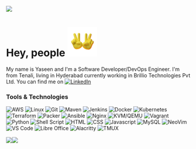 [![](https://raw.githubusercontent.com/yaseensec/yaseensec/master/profile.gif)](https://www.yaseenins.com/)

# Hey, people <img src="https://raw.githubusercontent.com/yaseensec/yaseensec/master/v.gif" width="80px">

My name is Yaseen and I'm a Software Developer/DevOps Engineer. I'm from Tenali, living in Hyderabad currently working in Brillio Technologies Pvt Ltd. You can find me on [![LinkedIn](https://img.shields.io/badge/-linkedin-000?logo=linkedin&logoColor=F90)](https://www.linkedin.com/in/yaseenins/)

### Tools & Technologies

![AWS](https://img.shields.io/badge/-AWS-000?&logo=Amazon-AWS&logoColor=F90)
![Linux](https://img.shields.io/badge/-Linux-000?&logo=Linux&logoColor=F90)
![Git](https://img.shields.io/badge/-Git-000?&logo=Git&logoColor=F90)
![Maven](https://img.shields.io/badge/-Maven-000?&logo=Apache-Maven&logoColor=F90)
![Jenkins](https://img.shields.io/badge/-Jenkins-000?&logo=Jenkins&logoColor=F90)
![Docker](https://img.shields.io/badge/-Docker-000?&logo=Docker&logoColor=F90)
![Kubernetes](https://img.shields.io/badge/-Kubernetes-000?&logo=Kubernetes&logoColor=F90)
![Terraform](https://img.shields.io/badge/-Terraform-000?&logo=Terraform&logoColor=F90)
![Packer](https://img.shields.io/badge/-Packer-000?&logo=Packer&logoColor=F90)
![Ansible](https://img.shields.io/badge/-Ansible-000?&logo=Ansible&logoColor=F90)
![Nginx](https://img.shields.io/badge/-Nginx-000?&logo=Nginx&logoColor=F90)
![KVM/QEMU](https://img.shields.io/badge/-KVM/QEMU-000?&logo=Qemu&logoColor=F90)
![Vagrant](https://img.shields.io/badge/-Vagrant-000?&logo=Vagrant&logoColor=F90)
![Python](https://img.shields.io/badge/-Python-000?&logo=Python&logoColor=F90)
![Shell Script](https://img.shields.io/badge/-Shell_Script-000?&logo=Gnu-Bash&logoColor=F90)
![HTML](https://img.shields.io/badge/HTML5-000?&logo=Html5&logoColor=F90)
![CSS](https://img.shields.io/badge/CSS3-000?&logo=css3&logoColor=F90)
![Javascript](https://img.shields.io/badge/-JavaScript-000?&logo=javascript&logoColor=F90)
![MySQL](https://img.shields.io/badge/-MySQL-000?&logo=mysql&logoColor=F90)
![NeoVim](https://img.shields.io/badge/-NeoVim-000?&logo=neovim&logoColor=F90)
![VS Code](https://img.shields.io/badge/-Visual_Studio_Code-000?&logo=visual%20studio%20code&logoColor=F90)
![Libre Office](https://img.shields.io/badge/-LibreOffice-000?&logo=LibreOffice&logoColor=F90)
![Alacritty](https://img.shields.io/badge/-Alacritty-000?&logo=alacritty&logoColor=F90)
![TMUX](https://img.shields.io/badge/-Tmux-000?&logo=tmux&logoColor=F90)


<a href="https://www.yaseenins.com/"><img align="center" src="https://gitstats.yaseenins.com/api?username=yaseensec&hide_title=true&hide_border=true&show_icons=true&hide=contribs&include_all_commits=true&line_height=24&count_private=true&text_color=000&icon_color=000&bg_color=0,ea6161,ffc64d,fffc4d,52fa5a&theme=graywhite" /><img align="center" src="https://gitstats.yaseenins.com/api/top-langs/?username=yaseensec&hide_title=true&hide_border=true&layout=compact&langs_count=6&exclude_repo=comp426,Redventures-Movie-Quotes&text_color=000&icon_color=fff&bg_color=0,52fa5a,4dfcff,c64dff&theme=graywhite" /></a>

